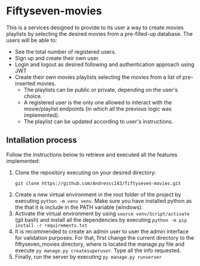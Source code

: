 # Fiftyseven-movies

This is a services designed to provide to its user a way to create movies playlists by selecting the desired movies from a pre-filled-up database. The users will be able to:

* See the total number of registered users.
* Sign up and create their own user.
* Login and logout as desired following and authentication approach using JWT
* Create their own movies playlists selecting the movies from a list of pre-inserted movies. 
  * The playlists can be public or private, depending on the user's choice. 
  * A registered user is the only one allowed to interact with the movie/playlist endpoints (in which all the previous logic was implemented). 
  * The playlist can be updated according to user's instructions.


## Intallation process

Follow the instructions below to retrieve and executed all the features implemented:

1. Clone the repository executing on your desired directory: 
   ```
   git clone https://github.com/Andrescc143/fiftyseven-movies.git
   ```
2. Create a new virtual environment in the root folder of the project by executing ```python -m venv venv```. Make sure you have installed python as the that it is include in the PATH variable (windows).
4. Activate the virtual environment by using ```source venv/Script/activate``` (git bash) and install all the dependencies by executing ```python -m pip install -r requirements.txt```
5. It is recommended to create an admin user to user the admin interface for validation purposes. For that, first change the current directory to the fiftyseven_movies directory, where is located the manage.py file and execute ```py manage.py createsuperuser```. Type all the info requested.
6. Finally, run the server by executing ```py manage.py runserver```

